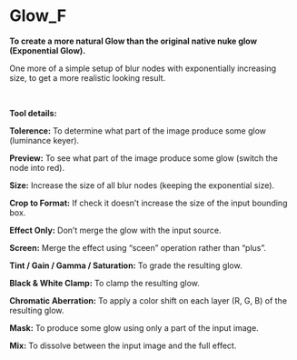 # Glow_F
<strong>To create a more natural Glow than the original native nuke glow (Exponential Glow).</strong>

One more of a simple setup of blur nodes with exponentially increasing size, to get a more realistic looking result.

<img class="aligncenter wp-image-2249 size-full" src="http://franklinvfx.com/wp-content/uploads/2017/11/v1.png" alt="" />
<img class="aligncenter wp-image-2249 size-full" src="http://franklinvfx.com/wp-content/uploads/2017/11/v3.png" alt="" />
<img class="aligncenter wp-image-2249 size-full" src="http://franklinvfx.com/wp-content/uploads/2017/11/v4.png" alt="" />

<strong>Tool details:</strong>

<strong>Tolerence:</strong> To determine what part of the image produce some glow (luminance keyer).

<strong>Preview:</strong> To see what part of the image produce some glow (switch the node into red).

<strong>Size:</strong> Increase the size of all blur nodes (keeping the exponential size).

<strong>Crop to Format:</strong> If check it doesn’t increase the size of the input bounding box.

<strong>Effect Only:</strong> Don’t merge the glow with the input source.

<strong>Screen:</strong> Merge the effect using “sceen” operation rather than “plus”.

<strong>Tint / Gain / Gamma / Saturation:</strong> To grade the resulting glow.

<strong>Black & White Clamp:</strong> To clamp the resulting glow.

<strong>Chromatic Aberration:</strong> To apply a color shift on each layer (R, G, B) of the resulting glow.

<strong>Mask:</strong> To produce some glow using only a part of the input image.

<strong>Mix:</strong> To dissolve between the input image and the full effect.
